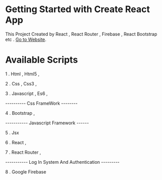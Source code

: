 # Getting Started with Create React App

This Project Created by React , React Router , Firebase , React Bootstrap etc . [Go to Website](https://health-evercare-hospital-ltd.web.app/).

# Available Scripts

1 . Html , Html5 ,

2 . Css , Css3 ,

3 . Javascript , Es6 ,

---------- Css FrameWork --------

4 . Bootstrap ,

----------- Javascript Framework ------

5 . Jsx

6 . React ,

7 . React Router ,

----------- Log In System And Authentication ---------

8 . Google Firebase
